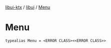 [libui-ktx](../index.md) / [libui](index.md) / [Menu](./-menu.md)

# Menu

`typealias Menu = <ERROR CLASS><<ERROR CLASS>>`